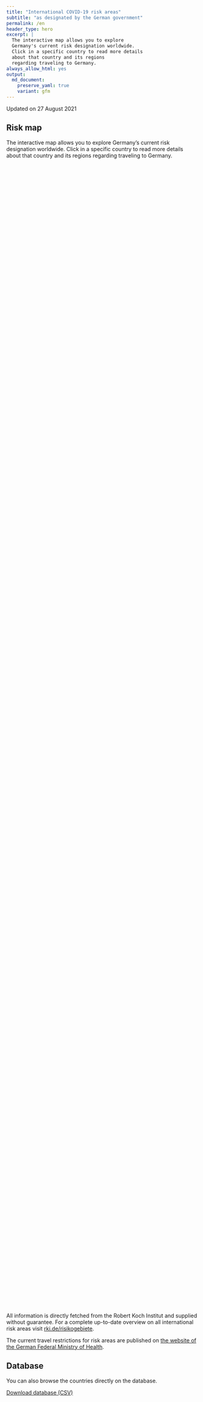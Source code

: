 ```yaml
---
title: "International COVID-19 risk areas"
subtitle: "as designated by the German government"
permalink: /en
header_type: hero
excerpt: |
  The interactive map allows you to explore
  Germany's current risk designation worldwide.
  Click in a specific country to read more details
  about that country and its regions
  regarding traveling to Germany.
always_allow_html: yes
output: 
  md_document:
    preserve_yaml: true
    variant: gfm
---
```


<!-- Modify _R/index_es.Rmd file instead -->

<p class="text-right font-weight-bold">

Updated on 27 August 2021

</p>

## Risk map

The interactive map allows you to explore Germany’s current risk
designation worldwide. Click in a specific country to read more details
about that country and its regions regarding traveling to Germany.

<div id="leaflet" class="leaflet html-widget" style="width:100%;height:75vh;">

</div>

<script src="https://corona-atlas.de/assets/data/locale_en.js"></script>

<script src="https://corona-atlas.de/assets/js/map.js"></script>

All information is directly fetched from the Robert Koch Institut and
supplied without guarantee. For a complete up-to-date overview on all
international risk areas visit
[rki.de/risikogebiete](https://rki.de/risikogebiete).

The current travel restrictions for risk areas are published on [the
website of the German Federal Ministry of
Health](https://www.bundesgesundheitsministerium.de/en/coronavirus/current-information-for-travellers).

## Database

You can also browse the countries directly on the database.

<div id="reactable" class="reactable html-widget" style="width:auto;height:auto;"></div>
<script type="application/json" data-for="reactable">{"x":{"tag":{"name":"Reactable","attribs":{"data":{"Country/Region":["Afghanistan","Angola","Albania","Andorra","United Arab Emirates","Argentina","Armenia","Antigua and Barbuda","Australia","Austria","Azerbaijan","Burundi","Belgium","Benin","Burkina Faso","Bangladesh","Bulgaria","Bahrain","Bahamas","Bosnia and Herzegovina","Belarus","Belize","Bolivia","Brazil","Barbados","Brunei","Bhutan","Botswana","Central African Republic","Canada","Switzerland","Chile","China","Cote D'Ivoire","Cameroon","Democratic Republic of The Congo","Congo","Colombia","Comoros","Cape Verde","Costa Rica","Cuba","Cyprus","Czechia","Germany","Djibouti","Dominica","Denmark","Dominican Republic","Algeria","Ecuador","Egypt","Eritrea","Spain","Estonia","Ethiopia","Finland","Fiji","France","Micronesia","Gabon","United Kingdom","Georgia","Ghana","Guinea","Gambia","Guinea-Bissau","Equatorial Guinea","Greece","Grenada","Guatemala","Guyana","Hong Kong","Honduras","Croatia","Haiti","Hungary","Indonesia","India","Ireland","Iran","Iraq","Iceland","Israel","Italy","Jamaica","Jordan","Japan","Kazakhstan","Kenya","Kyrgyzstan","Cambodia","Kiribati","Saint Kitts and Nevis","South Korea","Kuwait","Laos","Lebanon","Liberia","Libya","Saint Lucia","Liechtenstein","Sri Lanka","Lesotho","Lithuania","Luxembourg","Latvia","Morocco","Monaco","Moldova","Madagascar","Maldives","Mexico","Marshall Islands","North Macedonia","Mali","Malta","Myanmar/Burma","Montenegro","Mongolia","Mozambique","Mauritania","Mauritius","Malawi","Malaysia","Namibia","Niger","Nigeria","Nicaragua","Niue","Netherlands","Norway","Nepal","Nauru","New Zealand","Oman","Pakistan","Panama","Peru","Philippines","Palau","Papua New Guinea","Poland","North Korea","Portugal","Paraguay","Palestine","Qatar","Romania","Russian Federation","Rwanda","Saudi Arabia","Sudan","Senegal","Singapore","Solomon Islands","Sierra Leone","El Salvador","San Marino","Somalia","Serbia","South Sudan","Sao Tome and Principe","Suriname","Slovakia","Slovenia","Sweden","Eswatini","Seychelles","Syria","Chad","Togo","Thailand","Tajikistan","Turkmenistan","Timor-Leste","Tonga","Trinidad and Tobago","Tunisia","Turkey","Tuvalu","United Republic of Tanzania","Uganda","Ukraine","Uruguay","United States","Uzbekistan","Vatican City","Saint Vincent and The Grenadines","Venezuela","Vietnam","Vanuatu","Samoa","Kosovo","Yemen","South Africa","Zambia","Zimbabwe"],"Risk level":["Not risk area","Not risk area","Not risk area","Not risk area","Not risk area","High risk area","Not risk area","Not risk area","Not risk area","Not risk area","Not risk area","Not risk area","Not risk area","Not risk area","Not risk area","High risk area","Not risk area","Not risk area","Not risk area","Not risk area","Not risk area","Not risk area","High risk area","High risk area","Not risk area","Not risk area","Not risk area","High risk area","Not risk area","Not risk area","Not risk area","Not risk area","Not risk area","Not risk area","Not risk area","Not risk area","Not risk area","High risk area","Not risk area","Not risk area","High risk area","High risk area","High risk area","Not risk area",null,"Not risk area","High risk area","Not risk area","Not risk area","High risk area","High risk area","High risk area","Not risk area","Not risk area","Not risk area","Not risk area","Not risk area","High risk area","High risk area","Not risk area","Not risk area","High risk area","High risk area","Not risk area","Not risk area","Not risk area","Not risk area","Not risk area","High risk area","Not risk area","Not risk area","Not risk area","Not risk area","High risk area","Not risk area","High risk area","Not risk area","High risk area","High risk area","High risk area","High risk area","High risk area","Not risk area","High risk area","Not risk area","High risk area","Not risk area","Not risk area","High risk area","High risk area","Not risk area","Not risk area","Not risk area","High risk area","Not risk area","High risk area","Not risk area","Not risk area","Not risk area","High risk area","High risk area","Not risk area","Not risk area","High risk area","Not risk area","Not risk area","Not risk area","High risk area","Not risk area","Not risk area","Not risk area","Not risk area","High risk area","Not risk area","High risk area","Not risk area","Not risk area","High risk area","High risk area","High risk area","High risk area","Not risk area","Not risk area","High risk area","High risk area","High risk area","Not risk area","Not risk area","Not risk area","Not risk area","High risk area","Not risk area","High risk area","Not risk area","Not risk area","High risk area","Not risk area","Not risk area","High risk area","High risk area","Not risk area","High risk area","Not risk area","High risk area","High risk area","High risk area","Not risk area","Not risk area","Not risk area","High risk area","Not risk area","Not risk area","High risk area","High risk area","Not risk area","Not risk area","Not risk area","Not risk area","Not risk area","Not risk area","Not risk area","Not risk area","Not risk area","High risk area","Not risk area","Not risk area","Not risk area","High risk area","High risk area","High risk area","Not risk area","Not risk area","High risk area","High risk area","High risk area","Not risk area","Not risk area","High risk area","High risk area","High risk area","Not risk area","High risk area","Not risk area","Not risk area","Not risk area","High risk area","High risk area","Not risk area","Not risk area","Not risk area","High risk area","Not risk area","Not risk area","High risk area","Not risk area","High risk area","High risk area","High risk area"],"Details":[null,null,null,null,null,"since 18 Apr 2021",null,null,null,null,null,null,null,null,null,"since 08 Aug 2021",null,null,null,null,null,null,"since 24 Jan 2021","since 22 Aug 2021",null,null,null,"since 01 Aug 2021",null,null,null,null,null,null,null,null,null,"since 24 Jan 2021",null,null,"since 09 May 2021","since 18 Jul 2021","since 11 Jul 2021",null,null,null,"since 22 Aug 2021",null,null,"since 08 Aug 2021","since 31 Jan 2021","since 24 Jan 2021",null,null,null,null,null,"since 11 Jul 2021","since 08 Aug 2021. The risk designation applies to the following regions: -French Guiana, since 15 Aug 2021; -French Polynesia, since 15 Aug 2021; -Guadeloupe, since 08 Aug 2021; -Corsica, since 08 Aug 2021; -Martinique, since 08 Aug 2021; -Occitania, since 08 Aug 2021; -Provence-Alpes-Côte d'Azur, since 08 Aug 2021; -Réunion, since 08 Aug 2021; -St. Barthélemy, since 08 Aug 2021; -St. Martin, since 08 Aug 2021",null,null,"since 07 Jul 2021","since 25 Jul 2021",null,null,null,null,null,"since 24 Aug 2021. The risk designation applies to the following regions: -Kreta, since 24 Aug 2021; -Südliche Ägäis - darunter zählen Andros, Kalymnos, Karpathos-Kasos, Kea-Kythnos, Kos, Milos, Mykonos, Naxos, Paros, Rhodos, Syros, Thira und Tinos, since 24 Aug 2021",null,null,null,null,"since 08 Aug 2021",null,"since 08 Aug 2021",null,"since 18 Jul 2021","since 07 Jul 2021","since 22 Aug 2021. The risk designation applies to the following regions: -Border, since 22 Aug 2021; -West, since 22 Aug 2021","since 24 Jan 2021","since 08 Aug 2021",null,"since 15 Aug 2021",null,"since 29 Aug 2021",null,null,"since 08 Aug 2021","since 15 Aug 2021",null,null,null,"since 29 Aug 2021",null,"since 21 Mar 2021",null,null,null,"since 18 Jul 2021","since 29 Aug 2021",null,null,"since 01 Aug 2021",null,null,null,"since 08 Aug 2021",null,null,null,null,"since 08 Aug 2021",null,"since 22 Aug 2021",null,null,"since 08 Aug 2021","since 15 Aug 2021","since 13 Jun 2021","since 01 Aug 2021",null,null,"since 01 Aug 2021","since 13 Jun 2021","since 01 Aug 2021",null,null,null,null,"since 27 Jul 2021. The risk designation applies to the following regions: -Aruba, since 27 Jul 2021; -Bonaire, since 27 Jul 2021; -Curaçao, since 27 Jul 2021; -Saba, since 27 Jul 2021; -Sint Eustatius, since 27 Jul 2021; -Sint Maarten, since 27 Jul 2021",null,"since 07 Jul 2021",null,null,"since 20 Jun 2021",null,null,"since 03 Apr 2021","since 08 Aug 2021",null,"since 08 Aug 2021",null,"since 08 Aug 2021","since 07 Jul 2021. The risk designation applies to the following regions: -Algarve, since 07 Jul 2021","since 21 Mar 2021",null,null,null,"since 07 Jul 2021",null,null,"since 31 Jan 2021","since 08 Aug 2021",null,null,null,null,null,null,null,null,null,"since 23 May 2021",null,null,null,"since 01 Aug 2021","since 14 Feb 2021","since 31 Jan 2021",null,null,"since 08 Aug 2021","since 08 Aug 2021","since 08 Aug 2021",null,null,"since 08 Aug 2021","since 25 Apr 2021","since 17 Aug 2021",null,"since 14 Mar 2021",null,null,null,"since 15 Aug 2021","since 08 Aug 2021",null,null,null,"since 15 Aug 2021",null,null,"since 22 Aug 2021",null,"since 01 Aug 2021","since 01 Aug 2021","since 01 Aug 2021"]},"columns":[{"accessor":"Country/Region","name":"Country/Region","type":"character"},{"accessor":"Risk level","name":"Risk level","type":"character"},{"accessor":"Details","name":"Details","type":"character"}],"filterable":true,"searchable":true,"defaultPageSize":10,"showPageSizeOptions":true,"pageSizeOptions":[10,25,50,100],"paginationType":"jump","showPageInfo":true,"minRows":1,"striped":true,"dataKey":"f8caaf13369e9fe1c4d4a278ad04e7f3","key":"f8caaf13369e9fe1c4d4a278ad04e7f3"},"children":[]},"class":"reactR_markup"},"evals":[],"jsHooks":[]}</script>

<p class="text-center my-5">

<a href="assets/dist/db_countries_risk_en.csv" class="btn btn-primary">Download
database (CSV)</a>

</p>
